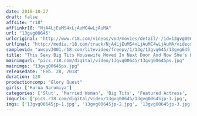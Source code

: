 ```yaml
---
date: 2018-10-27
draft: false
affsite: "r18"
afflinkr18: "NjA4LjEuMS4xLjAuMC4wLjAuMA"
url: "13gvg00645"
urloriginal: "http://www.r18.com/videos/vod/movies/detail/-/id=13gvg00645"
urlfinal: "http://media.r18.com/track/NjA4LjEuMS4xLjAuMC4wLjAuMA/videos/vod/movies/detail/-/id=13gvg00645"
samplevid: "awspv3001.r18.com/litevideo/freepv/1/13g/13gvg645/13gvg645_dmb_w.mp4"
title: "This Sexy Big Tits Housewife Moved In Next Door And Now She's Luring Me To Temptation By Prancing Around Without Her Bra On Harua Narumiya"
mainimgurl: "pics.r18.com/digital/video/13gvg00645/13gvg00645ps.jpg"
mainimgs: "13gvg00645ps.jpg"
releasedate: "Feb. 28, 2018"
duration: 120
productioncomp: "Glory Quest"
girls: ['Harua Narumiya']
categories: ['Slut', 'Married Woman', 'Big Tits', 'Featured Actress', 'Drama', 'Hi-Def']
imgurls: ['pics.r18.com/digital/video/13gvg00645/13gvg00645jp-1.jpg', 'pics.r18.com/digital/video/13gvg00645/13gvg00645jp-2.jpg', 'pics.r18.com/digital/video/13gvg00645/13gvg00645jp-3.jpg', 'pics.r18.com/digital/video/13gvg00645/13gvg00645jp-4.jpg', 'pics.r18.com/digital/video/13gvg00645/13gvg00645jp-5.jpg', 'pics.r18.com/digital/video/13gvg00645/13gvg00645jp-6.jpg', 'pics.r18.com/digital/video/13gvg00645/13gvg00645jp-7.jpg', 'pics.r18.com/digital/video/13gvg00645/13gvg00645jp-8.jpg', 'pics.r18.com/digital/video/13gvg00645/13gvg00645jp-9.jpg', 'pics.r18.com/digital/video/13gvg00645/13gvg00645jp-10.jpg', 'pics.r18.com/digital/video/13gvg00645/13gvg00645jp-11.jpg', 'pics.r18.com/digital/video/13gvg00645/13gvg00645jp-12.jpg', 'pics.r18.com/digital/video/13gvg00645/13gvg00645jp-13.jpg', 'pics.r18.com/digital/video/13gvg00645/13gvg00645jp-14.jpg', 'pics.r18.com/digital/video/13gvg00645/13gvg00645jp-15.jpg', 'pics.r18.com/digital/video/13gvg00645/13gvg00645jp-16.jpg', 'pics.r18.com/digital/video/13gvg00645/13gvg00645jp-17.jpg', 'pics.r18.com/digital/video/13gvg00645/13gvg00645jp-18.jpg', 'pics.r18.com/digital/video/13gvg00645/13gvg00645jp-19.jpg', 'pics.r18.com/digital/video/13gvg00645/13gvg00645jp-20.jpg']
imgs: ['13gvg00645jp-1.jpg', '13gvg00645jp-2.jpg', '13gvg00645jp-3.jpg', '13gvg00645jp-4.jpg', '13gvg00645jp-5.jpg', '13gvg00645jp-6.jpg', '13gvg00645jp-7.jpg', '13gvg00645jp-8.jpg', '13gvg00645jp-9.jpg', '13gvg00645jp-10.jpg', '13gvg00645jp-11.jpg', '13gvg00645jp-12.jpg', '13gvg00645jp-13.jpg', '13gvg00645jp-14.jpg', '13gvg00645jp-15.jpg', '13gvg00645jp-16.jpg', '13gvg00645jp-17.jpg', '13gvg00645jp-18.jpg', '13gvg00645jp-19.jpg', '13gvg00645jp-20.jpg']
---
```

